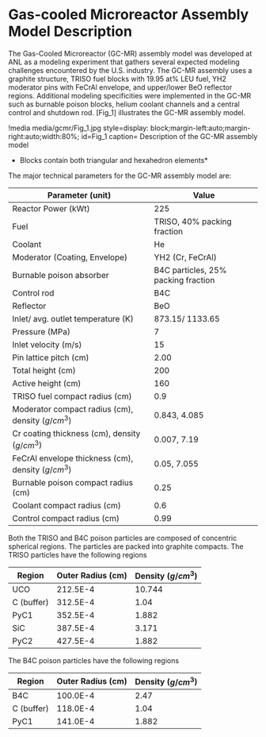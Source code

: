 # Gas-cooled Microreactor Assembly Model Description

The Gas-Cooled Microreactor (GC-MR) assembly model was developed at ANL as a modeling experiment that gathers several expected modeling challenges encountered by the U.S. industry. The GC-MR assembly uses a graphite structure, TRISO fuel blocks with 19.95 at% LEU fuel, YH2 moderator pins with FeCrAl envelope, and upper/lower BeO reflector regions. Additional modeling specificities were implemented in the GC-MR such as burnable poison blocks, helium coolant channels and a central control and shutdown rod.
[Fig_1] illustrates the GC-MR assembly model. 

!media media/gcmr/Fig_1.jpg
      style=display: block;margin-left:auto;margin-right:auto;width:80%;
      id=Fig_1
      caption= Description of the GC-MR assembly model
* Blocks contain both triangular and hexahedron elements*

The major technical parameters for the GC-MR assembly model are:

| Parameter (unit)| Value |
| - | - |
| Reactor Power (kWt) | 225 |
| Fuel | TRISO, 40% packing fraction |
| Coolant | He |
| Moderator (Coating, Envelope) | YH2 (Cr, FeCrAl) |
| Burnable poison absorber | B4C particles, 25% packing fraction |
| Control rod | B4C |
| Reflector | BeO |
| Inlet/ avg. outlet temperature (K) | 873.15/ 1133.65 |
| Pressure (MPa) | 7 |
| Inlet velocity (m/s) | 15 |
| Pin lattice pitch (cm) | 2.00 |
| Total height (cm) | 200 |
| Active height (cm) | 160 |
| TRISO fuel compact radius (cm) | 0.9 |
| Moderator compact radius (cm), density ($g/cm^{3}$) | 0.843, 4.085 |
| Cr coating thickness (cm), density ($g/cm^{3}$) | 0.007, 7.19 |
| FeCrAl envelope thickness (cm), density ($g/cm^{3}$) | 0.05, 7.055 |
| Burnable poison compact radius (cm) | 0.25 |
| Coolant compact radius (cm) | 0.6 |
| Control compact radius (cm) | 0.99 |

Both the TRISO and B4C poison particles are composed of concentric spherical regions. The particles are packed into graphite compacts. The TRISO particles have the following regions

| Region | Outer Radius (cm) | Density ($g/cm^{3}$) |
| - | - | - |
| UCO | 212.5E-4 | 10.744 |
| C (buffer) | 312.5E-4 | 1.04 |
| PyC1 | 352.5E-4 | 1.882 |
| SiC | 387.5E-4 | 3.171 |
| PyC2 | 427.5E-4 | 1.882 |

The B4C poison particles have the following regions

| Region | Outer Radius (cm) | Density ($g/cm^{3}$) |
| - | - | - |
| B4C | 100.0E-4  | 2.47 |
| C (buffer) | 118.0E-4 | 1.04 |
| PyC1 | 141.0E-4 | 1.882 |
